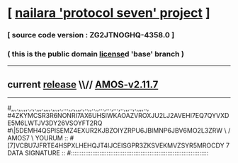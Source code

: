 
# [ [nailara 'protocol seven' project](http://nailara.network/) ]

### [ source code version : ZG2JTNOGHQ-4358.0 ]

### ( this is the public domain [license](../license)d 'base' branch )
---
## current [release](https://github.com/nailara-technologies/protocol-7/releases) \\\\// [AMOS-v2.11.7](https://github.com/nailara-technologies/protocol-7/releases/tag/AMOS-v2.11.7)
---

#,,,.,,,,,.,.,.,,,.,,,,.,,,,.,...,,.,,,,.,..,,..,,...,...,...,..,,,..,.,,,,..,
#4ZKYMCSR3R6NONRI7AX6UHSIWKAOAZVROXJU2LJ2AVEHI7EQ7QYVXDE5M6LWTJV3DY26VSOYFT2RQ
#\\\|5DEMH4QSPISEMZ4EXUR2KJBZOIYZRPU6JBIMNP6JBV6MO2L3ZRW \ / AMOS7 \ YOURUM ::
#\[7]VCBU7JFRTE4HSPXLHEHQJT4IJCEISGPR3ZKSVEKMVZSYR5MROCDY 7  DATA SIGNATURE ::
#:::::::::::::::::::::::::::::::::::::::::::::::::::::::::::::::::::::::::::::
